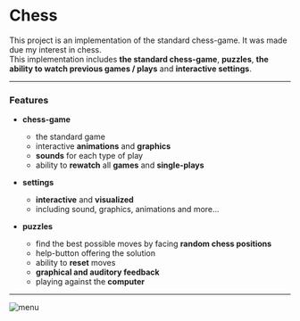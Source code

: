 
<h1>Chess</h1>

This project is an implementation of the standard chess-game. It was made due my interest in chess.  
This implementation includes **the standard chess-game**, **puzzles**, **the ability to watch previous games / plays** and **interactive settings**.  



----

 <h3>Features</h3>

- <strong>chess-game</strong>

  - the standard game
  - interactive <strong>animations</strong> and <strong>graphics</strong>
  - <strong>sounds</strong> for each type of play
  - ability to <strong>rewatch</strong> all <strong>games</strong> and <strong>single-plays</strong>

- <strong>settings</strong>
  - <strong>interactive</strong> and <strong>visualized</strong>
  - including sound, graphics, animations and more...

 - <strong>puzzles</strong>
   - find the best possible moves by facing <strong>random chess positions</strong>
   - help-button offering the solution
   - ability to <strong>reset</strong> moves
   - <strong>graphical and auditory feedback</strong>
   - playing against the <strong>computer</strong>

----


![menu](https://github.com/BenAmSchwitzen/Chess/assets/135648700/9ecb9520-2608-4f6b-b6df-ffce67a1929e)
